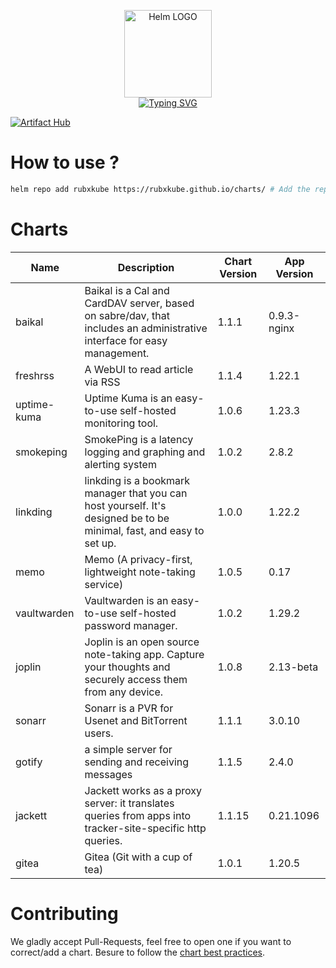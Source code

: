 <p align="center">
    <img src="https://helm.sh/img/helm.svg" width="140px" alt="Helm LOGO"/>
    <br>
    <a href="https://rubxkube.github.io/charts/"><img src="https://readme-typing-svg.herokuapp.com?font=Fira+Code&pause=1000&color=0F1689&background=FFFFFF00&center=true&vCenter=true&width=435&lines=QJOLY's+Chart+Repository;rubxkube.github.io%2Fhelm-charts;+Feel+free+to+contribute" alt="Typing SVG" /></a>
</p>

[![Artifact Hub](https://img.shields.io/endpoint?url=https://artifacthub.io/badge/repository/rubxkube)](https://artifacthub.io/packages/search?repo=rubxkube)

# How to use ? 

```bash
helm repo add rubxkube https://rubxkube.github.io/charts/ # Add the repo to your helm
```

# Charts

| Name  | Description | Chart Version | App Version |
|-------|-------------|---------------|-------------|
| baikal | Baikal is a Cal and CardDAV server, based on sabre/dav, that includes an administrative interface for easy management. | 1.1.1 | 0.9.3-nginx |
| freshrss | A WebUI to read article via RSS | 1.1.4 | 1.22.1 |
| uptime-kuma | Uptime Kuma is an easy-to-use self-hosted monitoring tool. | 1.0.6 | 1.23.3 |
| smokeping | SmokePing is a latency logging and graphing and alerting system | 1.0.2 | 2.8.2 |
| linkding | linkding is a bookmark manager that you can host yourself. It's designed be to be minimal, fast, and easy to set up. | 1.0.0 | 1.22.2 |
| memo | Memo (A privacy-first, lightweight note-taking service) | 1.0.5 | 0.17 |
| vaultwarden | Vaultwarden is an easy-to-use self-hosted password manager. | 1.0.2 | 1.29.2 |
| joplin | Joplin is an open source note-taking app. Capture your thoughts and securely access them from any device. | 1.0.8 | 2.13-beta |
| sonarr | Sonarr is a PVR for Usenet and BitTorrent users. | 1.1.1 | 3.0.10 |
| gotify | a simple server for sending and receiving messages | 1.1.5 | 2.4.0 |
| jackett | Jackett works as a proxy server: it translates queries from apps into tracker-site-specific http queries. | 1.1.15 | 0.21.1096 |
| gitea | Gitea (Git with a cup of tea) | 1.0.1 | 1.20.5 |


# Contributing 

We gladly accept Pull-Requests, feel free to open one if you want to correct/add a chart. Besure to follow the [chart best practices](https://helm.sh/docs/chart_best_practices/).
